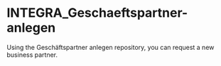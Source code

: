 # INTEGRA_Geschaeftspartner-anlegen
Using the Geschäftspartner anlegen repository, you can request a new business partner.
